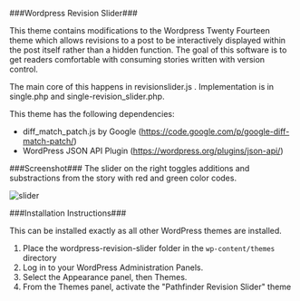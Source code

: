 ###Wordpress Revision Slider###

This theme contains modifications to the Wordpress Twenty Fourteen theme which allows revisions to a post to be interactively displayed within the post itself rather than a hidden function. The goal of this software is to get readers comfortable with consuming stories written with version control.  

The main core of this happens in revisionslider.js . Implementation is in single.php and single-revision_slider.php. 

This theme has the following dependencies:

- diff_match_patch.js by Google (https://code.google.com/p/google-diff-match-patch/)
- WordPress JSON API Plugin (https://wordpress.org/plugins/json-api/) 

###Screenshot###
The slider on the right toggles additions and substractions from the story with red and green color codes.    

![slider](https://cloud.githubusercontent.com/assets/5178768/11008503/f80801bc-849e-11e5-95d7-794fa2700261.png)

###Installation Instructions###

This can be installed exactly as all other WordPress themes are installed. 

1. Place the wordpress-revision-slider folder in the `wp-content/themes` directory 
2. Log in to your WordPress Administration Panels.
3. Select the Appearance panel, then Themes.
4. From the Themes panel, activate the "Pathfinder Revision Slider" theme
